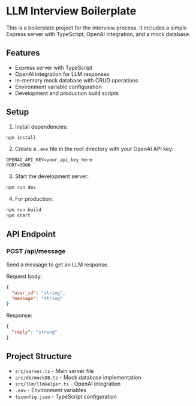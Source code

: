 # LLM Interview Boilerplate

This is a boilerplate project for the interview process. It includes a simple Express server with TypeScript, OpenAI integration, and a mock database.

## Features

- Express server with TypeScript
- OpenAI integration for LLM responses
- In-memory mock database with CRUD operations
- Environment variable configuration
- Development and production build scripts

## Setup

1. Install dependencies:
```bash
npm install
```

2. Create a `.env` file in the root directory with your OpenAI API key:
```
OPENAI_API_KEY=your_api_key_here
PORT=3000
```

3. Start the development server:
```bash
npm run dev
```

4. For production:
```bash
npm run build
npm start
```

## API Endpoint

### POST /api/message

Send a message to get an LLM response.

Request body:
```json
{
  "user_id": "string",
  "message": "string"
}
```

Response:
```json
{
  "reply": "string"
}
```

## Project Structure

- `src/server.ts` - Main server file
- `src/db/mockDB.ts` - Mock database implementation
- `src/llm/llmHelper.ts` - OpenAI integration
- `.env` - Environment variables
- `tsconfig.json` - TypeScript configuration 